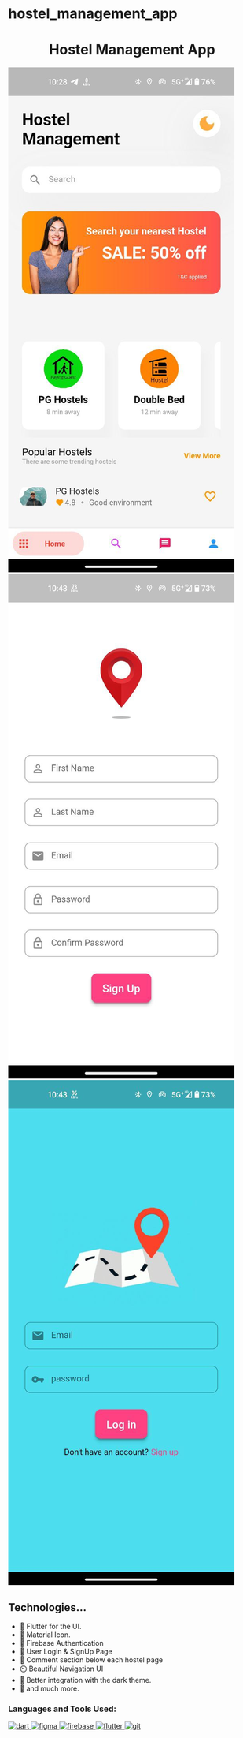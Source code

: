 # hostel_management_app
<div align="center">
  <h1 align="center">Hostel Management App</h1>
</div>

![hostel_management](images/hmss.jpeg)
![signup](images/hmsu.jpeg)
![signin](images/hmsi.jpeg)

## Technologies...

- 🚀️ Flutter for the UI.
- 🏅️ Material Icon.
- 💪️ Firebase Authentication
- 📅️ User Login & SignUp Page
- 💎️ Comment section below each hostel page
- ⏲️ Beautiful Navigation UI
- 🌙️ Better integration with the dark theme.
- 🎉️ and much more.

<h3 align="left">Languages and Tools Used:</h3>
<p align="left">  </a> <a href="https://dart.dev" target="_blank" rel="noreferrer"> <img src="https://www.vectorlogo.zone/logos/dartlang/dartlang-icon.svg" alt="dart" width="40" height="40"/> </a> <a href="https://www.figma.com/" target="_blank" rel="noreferrer"> <img src="https://www.vectorlogo.zone/logos/figma/figma-icon.svg" alt="figma" width="40" height="40"/> </a> <a href="https://firebase.google.com/" target="_blank" rel="noreferrer"> <img src="https://www.vectorlogo.zone/logos/firebase/firebase-icon.svg" alt="firebase" width="40" height="40"/> </a> <a href="https://flutter.dev" target="_blank" rel="noreferrer"> <img src="https://www.vectorlogo.zone/logos/flutterio/flutterio-icon.svg" alt="flutter" width="40" height="40"/> </a> <a href="https://git-scm.com/" target="_blank" rel="noreferrer"> <img src="https://www.vectorlogo.zone/logos/git-scm/git-scm-icon.svg" alt="git" width="40" height="40"/> </a>  </p>
